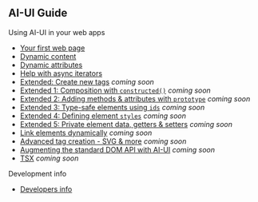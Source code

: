 ## AI-UI Guide

Using AI-UI in your web apps

* [Your first web page](./your-first-web-page.md)
* [Dynamic content](./dynamic-content.md)
* [Dynamic attributes](./dynamic-attributes.md)
* [Help with async iterators](./iterators.md)
* [Extended: Create new tags](./extended.md) _coming soon_
* [Extended 1: Composition with `constructed()`](./constructed.md) _coming soon_
* [Extended 2: Adding methods & attributes with `prototype`](./prototype.md) _coming soon_
* [Extended 3: Type-safe elements using `ids`](./ids.md) _coming soon_
* [Extended 4: Defining element `styles`](./styles.md) _coming soon_
* [Extended 5: Private element data, getters & setters](./instance.md) _coming soon_
* [Link elements dynamically](./when.md) _coming soon_
* [Advanced tag creation - SVG & more](./tag-creation.md) _coming soon_
* [Augmenting the standard DOM API with AI-UI](./augment-dom-api.md) _coming soon_
* [TSX](./tsx.md) _coming soon_

Development info

* [Developers info](./developers.md)
